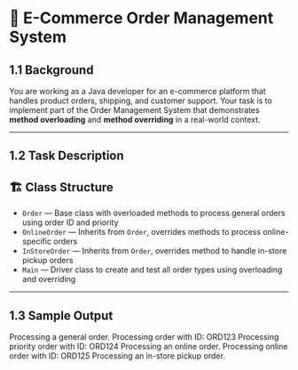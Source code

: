# 💼 E-Commerce Order Management System

## 1.1 Background  
You are working as a Java developer for an e-commerce platform that handles product orders, shipping, and customer support. Your task is to implement part of the Order Management System that demonstrates **method overloading** and **method overriding** in a real-world context.

---

## 1.2 Task Description  

## 🏗️ Class Structure

- `Order` — Base class with overloaded methods to process general orders using order ID and priority
- `OnlineOrder` — Inherits from `Order`, overrides methods to process online-specific orders
- `InStoreOrder` — Inherits from `Order`, overrides method to handle in-store pickup orders
- `Main` — Driver class to create and test all order types using overloading and overriding

---

## 1.3 Sample Output

Processing a general order.
Processing order with ID: ORD123
Processing priority order with ID: ORD124
Processing an online order.
Processing online order with ID: ORD125
Processing an in-store pickup order.